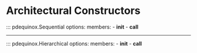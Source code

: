 # Architectural Constructors

::: pdequinox.Sequential
    options:
        members:
            - __init__
            - __call__

---

::: pdequinox.Hierarchical
    options:
        members:
            - __init__
            - __call__
